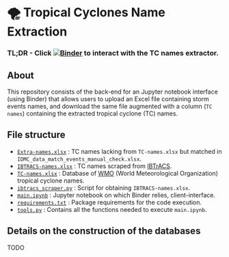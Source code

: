 # :tornado: Tropical Cyclones Name Extraction

### TL;DR - Click [![Binder](https://mybinder.org/badge_logo.svg)](https://mybinder.org/v2/gh/ghjuliasialelli/TropicalCyclones/main?labpath=main.ipynb) to interact with the TC names extractor.

## About

This repository consists of the back-end for an Jupyter notebook interface (using Binder) that allows users to upload an Excel file containing storm events names, and download the same file augmented with a column (`TC names`) containing the extracted tropical cyclone (TC) names. 


## File structure
- [`Extra-names.xlsx`](https://github.com/ghjuliasialelli/TropicalCyclones/blob/main/Extra-names.xlsx) : TC names lacking from `TC-names.xlsx` but matched in `IDMC_data_match_events_manual_check.xlsx`. 
- [`IBTRACS-names.xlsx`](https://github.com/ghjuliasialelli/TropicalCyclones/blob/main/IBTRACS-names.xlsx) : TC names scraped from [IBTrACS](http://ibtracs.unca.edu/). 
- [`TC-names.xlsx`](https://github.com/ghjuliasialelli/TropicalCyclones/blob/main/TC-names.xlsx) : Database of [WMO](https://public.wmo.int/en) (World Meteorological Organization) tropical cyclone names.
- [`ibtracs_scraper.py`](https://github.com/ghjuliasialelli/TropicalCyclones/blob/main/ibtracs_scraper.py) : Script for obtaining `IBTRACS-names.xlsx`. 
- [`main.ipynb`](https://github.com/ghjuliasialelli/TropicalCyclones/blob/main/main.ipynb) : Jupyter notebook on which Binder relies, client-interface.
- [`requirements.txt`](https://github.com/ghjuliasialelli/TropicalCyclones/blob/main/requirements.txt) : Package requirements for the code execution.
- [`tools.py`](https://github.com/ghjuliasialelli/TropicalCyclones/blob/main/tools.py) : Contains all the functions needed to execute `main.ipynb`. 


## Details on the construction of the databases

TODO

